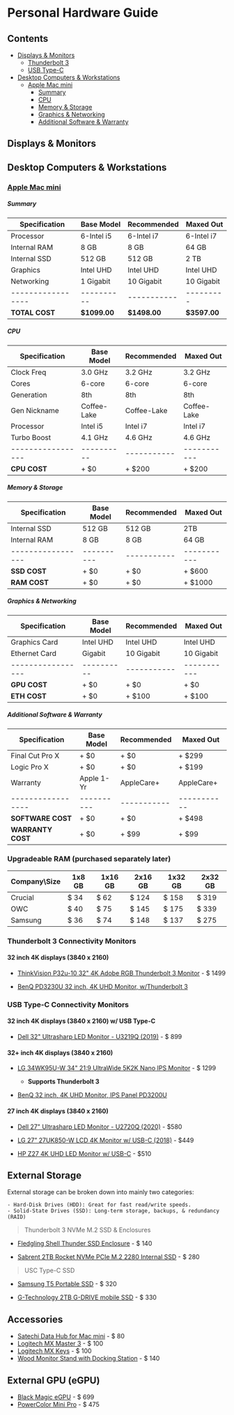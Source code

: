 # Personal Hardware Guide

## Contents

- [Displays & Monitors](#Displays--Monitors)
	- [Thunderbolt 3](#Thunderbolt-3)
	- [USB Type-C](#USB-Type---C)
- [Desktop Computers & Workstations](#Desktop-Computers--Workstations)
	- [Apple Mac mini](#Apple-Mac-mini)
		- [Summary](#Summary)
		- [CPU](#CPU)
		- [Memory & Storage](#Memory--Storage)
		- [Graphics & Networking](#Graphics--Networking)
		- [Additional Software & Warranty](#Additional-Software--Warranty)

## Displays & Monitors



## Desktop Computers & Workstations

### [Apple Mac mini](https://www.apple.com/mac-mini/)
##### Summary
Specification     | Base Model | Recommended | Maxed Out
----------------- | ---------- | ----------- | ---------
Processor		  |	6-Intel i5 | 6-Intel i7  | 6-Intel i7
Internal RAM	  |	8 GB       | 8 GB        | 64 GB	
Internal SSD 	  |	512 GB     | 512 GB      | 2 TB 
Graphics 		  |	Intel UHD  | Intel UHD   | Intel UHD
Networking 		  | 1 Gigabit  | 10 Gigabit  | 10 Gigabit 
----------------- | ---------- | ----------- | ---------
**TOTAL COST**    |**$1099.00**|**$1498.00** |**$3597.00**

##### CPU
Specification     | Base Model | Recommended | Maxed Out
----------------- | ---------- | ----------- | ---------
Clock Freq        | 3.0 GHz    | 3.2 GHz     | 3.2 GHz
Cores             | 6-core     | 6-core      | 6-core
Generation        | 8th        | 8th         | 8th
Gen Nickname      | Coffee-Lake| Coffee-Lake | Coffee-Lake
Processor         | Intel i5   | Intel i7    | Intel i7
Turbo Boost       | 4.1 GHz    | 4.6 GHz     | 4.6 GHz
----------------- | ---------- | ----------- | -----------
**CPU COST**      | + $0       | + $200      | + $200

##### Memory & Storage
Specification     | Base Model | Recommended | Maxed Out
----------------- | ---------- | ----------- | ---------
Internal SSD      | 512 GB     | 512 GB      | 2TB
Internal RAM      | 8 GB       | 8 GB        | 64 GB
----------------- | ---------- | ----------- | -----------
**SSD COST**      | + $0       | + $0        | + $600
**RAM COST**      | + $0       | + $0        | + $1000

##### Graphics & Networking
Specification     | Base Model | Recommended | Maxed Out
----------------- | ---------- | ----------- | ---------
Graphics Card     | Intel UHD  | Intel UHD   | Intel UHD
Ethernet Card     | Gigabit    | 10 Gigabit  | 10 Gigabit
----------------- | ---------- | ----------- | -----------
**GPU COST**      | + $0       | + $0        | + $0
**ETH COST**      | + $0       | + $100      | + $100

##### Additional Software & Warranty
Specification     | Base Model | Recommended | Maxed Out
----------------- | ---------- | ----------- | ---------
Final Cut Pro X   | + $0       | + $0        | + $299
Logic Pro X       | + $0       | + $0        | + $199
Warranty          | Apple 1-Yr | AppleCare+  | AppleCare+
----------------- | ---------- | ----------- | -----------
**SOFTWARE COST** | + $0       | + $0        | + $498
**WARRANTY COST** | + $0       | + $99       | + $99


### Upgradeable RAM (purchased separately later)

Company\Size | 1x8 GB | 1x16 GB | 2x16 GB | 1x32 GB | 2x32 GB
------------ | ------ | ------  | ------- | ------- | ------- 
Crucial      | $ 34   | $ 62    | $ 124   | $ 158   | $ 319
OWC          | $ 40   | $ 75    | $ 145   | $ 175   | $ 339
Samsung      | $ 36   | $ 74    | $ 148   | $ 137   | $ 275


### Thunderbolt 3 Connectivity Monitors
#### 32 inch 4K displays (3840 x 2160)
- [ThinkVision P32u-10 32" 4K Adobe RGB Thunderbolt 3 Monitor](https://www.lenovo.com/us/en/accessories-and-monitors/P32u) - $ 1499

- [BenQ PD3230U 32 inch, 4K UHD Monitor, w/Thunderbolt 3](https://www.benq.com/en-us/monitor/designer/pd3220u.html)

### USB Type-C Connectivity Monitors
#### 32 inch 4K displays (3840 x 2160) w/ USB Type-C
- [Dell 32" Ultrasharp LED Monitor - U3219Q (2019)](https://www.dell.com/en-us/work/shop/dell-ultrasharp-32-4k-usb-c-monitor-u3219q/apd/210-aqzz/monitors-monitor-accessories) - $ 899

#### 32+ inch 4K displays (3840 x 2160)

- [LG 34WK95U-W 34" 21:9 UltraWide 5K2K Nano IPS Monitor](https://www.bhphotovideo.com/c/product/1382968-REG/lg_34wk95u_34_nano_ips.html/DFF/d10-v2-t1-xLG34WK95U) - $ 1299
	- **Supports Thunderbolt 3**

- [BenQ 32 inch, 4K UHD Monitor, IPS Panel PD3200U](https://www.amazon.com/BenQ-PD3200U-Designer-3840x2160-DualView/dp/B01MY142C0/ref=sr_1_1?dchild=1&keywords=BenQ+PD3200U&qid=1590721090&sr=8-1)


#### 27 inch 4K displays (3840 x 2160)

- [Dell 27" Ultrasharp LED Monitor - U2720Q (2020)](https://www.dell.com/en-us/work/shop/ultrasharp-27-4k-usb-c-monitor-u2720q/apd/210-avjv/monitors-monitor-accessories) - $580

- [LG 27” 27UK850-W LCD 4K Monitor w/ USB-C (2018)](https://www.amazon.com/gp/product/B078GVTD9N/ref=ox_sc_act_title_5?smid=ATVPDKIKX0DER&psc=1) - $449

- [HP Z27 4K UHD LED Monitor w/ USB-C](https://store.hp.com/us/en/pdp/hp-z27-27-inch-4k-uhd-display) - $510


## External Storage

External storage can be broken down into mainly two categories:
    
    - Hard-Disk Drives (HDD): Great for fast read/write speeds.
    - Solid-State Drives (SSD): Long-term storage, backups, & redundancy (RAID)

> Thunderbolt 3 NVMe M.2 SSD & Enclosures
- [Fledgling Shell Thunder SSD Enclosure](https://www.amazon.com/gp/product/B07QY9V2KM/ref=ox_sc_act_title_2?smid=A3MJNIGJ08V121&psc=1) - $ 140

- [Sabrent 2TB Rocket NVMe PCIe M.2 2280 Internal SSD](https://www.amazon.com/dp/B07MTQTNVR/ref=twister_B085GG5QDR?_encoding=UTF8&th=1) - $ 280

> USC Type-C SSD
- [Samsung T5 Portable SSD](https://www.amazon.com/Samsung-T5-Portable-SSD-MU-PA2T0B/dp/B073H4GPLQ/ref=sr_1_4?dchild=1&keywords=samsung+thunderbolt+3+ssd&qid=1590624310&s=electronics&sr=1-4) - $ 320

- [G-Technology 2TB G-DRIVE mobile SSD](https://www.amazon.com/G-Technology-0G06054-G-Drive-Portable-Storage/dp/B0765LJWFZ/ref=sr_1_2?dchild=1&keywords=G-Technology-0G06054-G-Drive-Portable-Storage&qid=1590624942&sr=8-2) - $ 330

## Accessories

- [Satechi Data Hub for Mac mini](https://satechi.net/products/type-c-aluminum-stand-hub-for-mac-mini) - $ 80
- [Logitech MX Master 3](https://www.logitech.com/en-us/product/mx-master-3) - $ 100
- [Logitech MX Keys](https://www.logitech.com/en-us/product/mx-keys-wireless-keyboard) - $ 100
- [Wood Monitor Stand with Docking Station](https://en.j5create.com/collections/monitor-stands/products/jct425) - $ 140

## External GPU (eGPU)

- [Black Magic eGPU](https://www.apple.com/shop/product/HM8Y2VC/A/blackmagic-egpu) - $ 699
- [PowerColor Mini Pro](https://www.amazon.com/PowerColor-Mini-RX570-eGPU-Thunderbolt3/dp/B07Q4R7GZR) - $ 475


